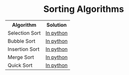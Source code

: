 <h1 align = "center"> Sorting Algorithms</h1>

<table>
  <tr>
        <th>Algorithm</th>
        <th>Solution</th> 
  </tr>
  <tr>
    <td>Selection Sort</td>
    <td> <a href="https://github.com/Ridwan805/Intro-to-DSA/tree/main/Sorting%20Algorithm/1%20Selection%20sort">In python </td>
  </tr>
  <tr>
    <td>Bubble Sort</td>
    <td> <a href="https://github.com/Ridwan805/Intro-to-DSA/tree/main/Sorting%20Algorithm/2%20Bubble%20sort">In python </td>
  </tr>
  <tr>
    <td>Insertion Sort</td>
    <td> <a href="https://github.com/Ridwan805/Intro-to-DSA/tree/main/Sorting%20Algorithm/3%20Insertion%20sort">In python </td>
  </tr>
  <tr>
    <td>Merge Sort</td>
    <td> <a href="https://github.com/Ridwan805/Intro-to-DSA/tree/main/Sorting%20Algorithm/4%20Merge%20sort">In python </td>
  </tr>
  <tr>
    <td>Quick Sort</td>
    <td> <a href="https://github.com/Ridwan805/Intro-to-DSA/tree/main/Sorting%20Algorithm/5%20Quick%20sort" >In python </td>
  </tr>
</table>
